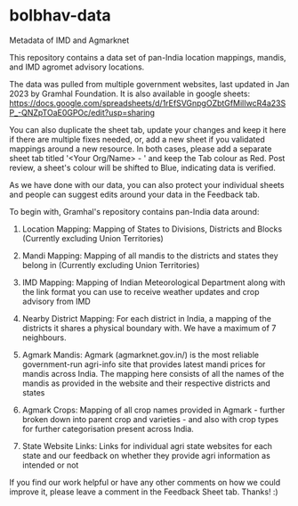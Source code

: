 # bolbhav-data
Metadata of IMD and Agmarknet

This repository contains a data set of pan-India location mappings, mandis, and IMD agromet advisory locations.

The data was pulled from multiple government websites, last updated in Jan 2023 by Gramhal Foundation. It is also available in google sheets: https://docs.google.com/spreadsheets/d/1rEfSVGnpgOZbtGfMilIwcR4a23SP_-QNZpTOaE0GPOc/edit?usp=sharing

You can also duplicate the sheet tab, update your changes and keep it here if there are multiple fixes needed, or, add a new sheet if you validated mappings around a new resource. In both cases, please add a separate sheet tab titled '<Your Org/Name> - <Data Title>' and keep the Tab colour as Red. Post review, a sheet's colour will be shifted to Blue, indicating data is verified.

As we have done with our data, you can also protect your individual sheets and people can suggest edits around your data in the Feedback tab.

To begin with, Gramhal's repository contains pan-India data around:

1. Location Mapping: Mapping of States to Divisions, Districts and Blocks (Currently excluding Union Territories)

2. Mandi Mapping: Mapping of all mandis to the districts and states they belong in (Currently excluding Union Territories)

3. IMD Mapping: Mapping of Indian Meteorological Department along with the link format you can use to receive weather updates and crop advisory from IMD

4. Nearby District Mapping: For each district in India, a mapping of the districts it shares a physical boundary with. We have a maximum of 7 neighbours.

5. Agmark Mandis: Agmark (agmarknet.gov.in/) is the most reliable government-run agri-info site that provides latest mandi prices for mandis across India. The mapping here consists of all the names of the mandis as provided in the website and their respective districts and states

6. Agmark Crops: Mapping of all crop names provided in Agmark - further broken down into parent crop and varieties - and also with crop types for further categorisation present across India.

7. State Website Links: Links for individual agri state websites for each state and our feedback on whether they provide agri information as intended or not

If you find our work helpful or have any other comments on how we could improve it, please leave a comment in the Feedback Sheet tab. Thanks! :)
